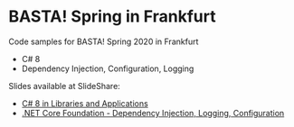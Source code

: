 # BASTA! Spring in Frankfurt

Code samples for BASTA! Spring 2020 in Frankfurt

* C# 8
* Dependency Injection, Configuration, Logging

Slides available at SlideShare:

* [C# 8 in Libraries and Applications](https://www.slideshare.net/christiannagel/c-8-in-libraries-and-applications-basta-frankfurt-2020)
* [.NET Core Foundation - Dependency Injection, Logging, Configuration](https://www.slideshare.net/christiannagel/net-core-foundations-dependency-injection-logging-configuration-basta-frankfurt-2020)
